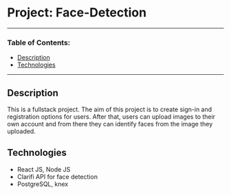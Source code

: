 # Project: Face-Detection

---
### Table of Contents:
- [Description](#description)
- [Technologies](#technologies)

---

## Description
This is a fullstack project. The aim of this project is to create sign-in and registration options for users. After that, users can upload images to their own account and from there they can identify faces from the image they uploaded.

## Technologies
- React JS, Node JS
- Clarifi API for face detection
- PostgreSQL, knex


